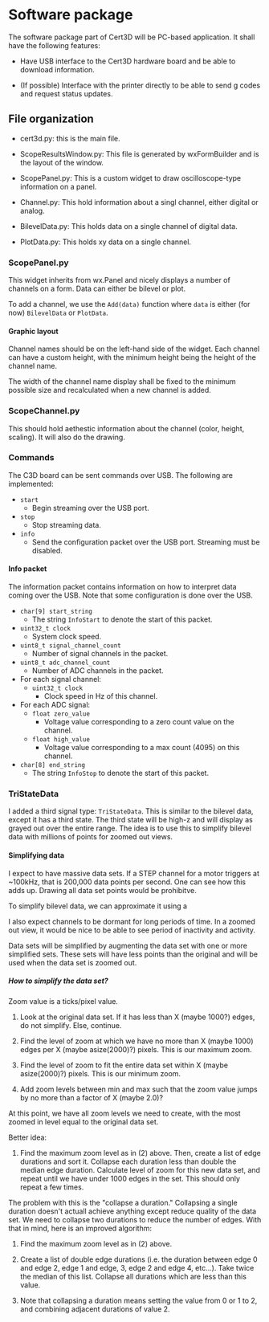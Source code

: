 # Software package

The software package part of Cert3D will be PC-based application.  It shall have the following features:

* Have USB interface to the Cert3D hardware board and be able to download information.

* (If possible) Interface with the printer directly to be able to send g codes and request status updates.

## File organization

* cert3d.py: this is the main file.

* ScopeResultsWindow.py: This file is generated by wxFormBuilder and is the layout of the window.

* ScopePanel.py: This is a custom widget to draw oscilloscope-type information on a panel.

* Channel.py: This hold information about a singl channel, either digital or analog.

* BilevelData.py: This holds data on a single channel of digital data.

* PlotData.py: This holds xy data on a single channel. 

### ScopePanel.py

This widget inherits from wx.Panel and nicely displays a number of channels on a form.  Data can either be bilevel or plot.

To add a channel, we use the `Add(data)` function where `data` is either (for now) `BilevelData` or `PlotData`.

#### Graphic layout

Channel names should be on the left-hand side of the widget.  Each channel can have a custom height, with the minimum height being the height of the channel name.

The width of the channel name display shall be fixed to the minimum possible size and recalculated when a new channel is added.

### ScopeChannel.py

This should hold aethestic information about the channel (color, height, scaling).  It will also do the drawing.


### Commands

The C3D board can be sent commands over USB.  The following are implemented:

* `start`
  * Begin streaming over the USB port.
* `stop`
  * Stop streaming data.
* `info`
  * Send the configuration packet over the USB port.  Streaming must be disabled.

#### Info packet

The information packet contains information on how to interpret data coming 
 over the USB.  Note that some configuration is done over the USB.

* `char[9] start_string`
  * The string `InfoStart` to denote the start of this packet.
* `uint32_t clock`
  * System clock speed.
* `uint8_t signal_channel_count`
  * Number of signal channels in the packet.
* `uint8_t adc_channel_count`
  * Number of ADC channels in the packet.
* For each signal channel:
  * `uint32_t clock`
    * Clock speed in Hz of this channel.
* For each ADC signal:
  * `float zero_value`
    * Voltage value corresponding to a zero count value on the channel.
  * `float high_value`
    * Voltage value corresponding to a max count (4095) on this channel.
* `char[8] end_string`
  * The string `InfoStop` to denote the start of this packet.

### TriStateData

I added a third signal type: `TriStateData`.  This is similar to the bilevel data, except it has a third state.  The third state will be high-z and will display as grayed out over the entire range.  The idea is to use this to simplify bilevel data with millions of points for zoomed out views.

#### Simplifying data

I expect to have massive data sets.  If a STEP channel for a motor triggers at ~100kHz, that is 200,000 data points per second.  One can see how this adds up.  Drawing all data set points would be prohibitve.

To simplify bilevel data, we can approximate it using a  

I also expect channels to be dormant for long periods of time.  In a zoomed out view, it would be nice to be able to see period of inactivity and activity.

Data sets will be simplified by augmenting the data set with one or more simplified sets.  These sets will have less points than the original and will be used when the data set is zoomed out.

##### How to simplify the data set?

Zoom value is a ticks/pixel value.

1. Look at the original data set.  If it has less than X (maybe 1000?) edges, do not simplify.  Else, continue.

2. Find the level of zoom at which we have no more than X (maybe 1000) edges per X (maybe asize(2000)?) pixels.  This is our maximum zoom.

3. Find the level of zoom to fit the entire data set within X (maybe asize(2000)?) pixels.  This is our minimum zoom.

4. Add zoom levels between min and max such that the zoom value jumps by no more than a factor of X (maybe 2.0)?

At this point, we have all zoom levels we need to create, with the most zoomed in level equal to the original data set.

Better idea:

1. Find the maximum zoom level as in (2) above.  Then, create a list of edge durations and sort it.  Collapse each duration less than double the median edge duration.  Calculate level of zoom for this new data set, and repeat until we have under 1000 edges in the set.  This should only repeat a few times.

The problem with this is the "collapse a duration."  Collapsing a single duration doesn't actuall achieve anything except reduce quality of the data set.  We need to collapse two durations to reduce the number of edges.  With that in mind, here is an improved algorithm:

1. Find the maximum zoom level as in (2) above.

2. Create a list of double edge durations (i.e. the duration between edge 0 and edge 2, edge 1 and edge, 3, edge 2 and edge 4, etc...).  Take twice the median of this list.  Collapse all durations which are less than this value.

3. Note that collapsing a duration means setting the value from 0 or 1 to 2, and combining adjacent durations of value 2.
